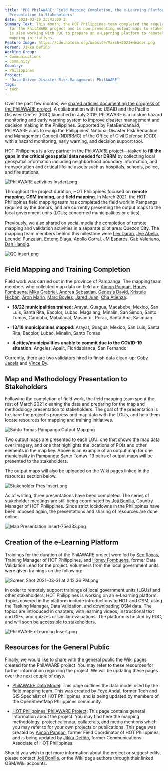 ```yaml
---
title: 'PDC PhilAWARE: Field Mapping Completion, the e-Learning Platform, and Map
  Presentation to Stakeholders'
date: 2021-03-30 23:43:00 Z
Summary Text: This month, the HOT Philippines team completed the required field work
  for the PhilAWARE project and is now presenting output maps to stakeholders. HOT
  is also working with PDC to prepare an e-Learning platform to remotely support stakeholder
  mapping initiatives.
Feature Image: https://cdn.hotosm.org/website/March+2021+Header.png
Person: Jikka Defiño
Working Group:
- Communications
- Community
Country:
- Philippines
Project:
- 'Data-Driven Disaster Risk Management: PhilAWARE'
tags:
- tech
---
```


Over the past few months, we [shared articles documenting the progress of the PhilAWARE project](https://www.hotosm.org/projects/data-driven-disaster-risk-management-philaware/). A collaboration with the USAID and the Pacific Disaster Center (PDC) launched in July 2019, PhilAWARE is a custom hazard monitoring and early warning system to improve disaster management and decision making in the Philippines.  Supported by PetaBencana.id, PhilAWARE aims to equip the Philippines’ National Disaster Risk Reduction and Management Council (NDRRMC) of the Office of Civil Defense (OCD) with a hazard monitoring, early warning, and decision support tool.

HOT Philippines is a key partner in the PhilAWARE project—tasked to **fill the gaps in the critical geospatial data needed for DRRM** by collecting local geospatial information including neighborhood boundary information, and transportation and critical lifeline assets such as hospitals, schools, police, and fire stations.

![PhilAWARE activities Insdert.png](https://cdn.hotosm.org/website/PhilAWARE+activities+Insdert.png)

Throughout the project duration, HOT Philippines focused on **remote mapping**, **OSM training**, and **field mapping**. In March 2021, the HOT Philippines field mapping team has completed the field work in Pampanga required by the donors, and are currently presenting the output maps to the local government units (LGUs; concerned municipalities or cities).

Previously, we also shared on social media the completion of remote mapping and validation activities in a separate pilot area: Quezon City. The mapping team members behind this milestone were [Lev Daran](https://www.openstreetmap.org/user/levdaran), [Jye Abella](https://www.openstreetmap.org/user/jyeabella), [Leendel Punzalan](https://www.openstreetmap.org/user/Leendel), [Enteng Siaga](https://www.openstreetmap.org/user/Enteng%20Siaga), [Apollo Corral](https://www.openstreetmap.org/user/aacorral), [JM Espares](https://www.openstreetmap.org/user/jmres),  [Gab Valeriano](https://www.openstreetmap.org/user/gavaleriano), [Dan Handig](https://www.openstreetmap.org/user/dnchrstn).

 ![QC insert.png](https://cdn.hotosm.org/website/QC+insert.png)

## Field Mapping and Training Completion

Field work was carried out in the province of Pampanga. The mapping team members who collected map data on field are [Aimon Pangan](https://www.openstreetmap.org/user/mipangan), [Honey Fombuena](https://www.openstreetmap.org/user/Honey%20Fombuena), [Mike Grabriel](https://www.openstreetmap.org/user/mdgabriel), [Andrea Sebastian](https://www.openstreetmap.org/user/andreaverissa), [Genesis David](https://www.openstreetmap.org/user/GenDavid), [Kristele Hicban](https://www.openstreetmap.org/user/KristeleH), [Aron Marin](https://www.openstreetmap.org/user/ADMarin12), [Marc Boyles](https://www.openstreetmap.org/user/Marc0199), [Jared Juan](https://www.openstreetmap.org/user/Jerald1992), [Cha Atienza](https://www.openstreetmap.org/user/Sehasha).

* **18/22 municipalities trained:** Arayat, Guagua, Macabebe, Mexico, San Luis, Santa Rita, Bacolor, Lubao, Magalang, Minalin, San Simon, Santo Tomas, Candaba, Mabalacat, Masantol, Porac, Santa Ana, Sasmuan

* **13/18 municipalities mapped:** Arayat, Guagua, Mexico, San Luis, Santa Rita, Bacolor, Lubao, Minalin, Santo Tomas

* **4 cities/municipalities unable to commit due to the COVID-19 situation:** Angeles, Apalit, Floridablanca, San Fernando

Currently, there are two validators hired to finish data clean-up: [Coby Jacela](https://www.openstreetmap.org/user/CobyJacela) and [Vince Dy](https://www.openstreetmap.org/user/dmdy).

## Map and Methodology Presentation to Stakeholders

Following the completion of field work, the field mapping team spent the rest of March 2021 cleaning the data and preparing for the map and methodology presentation to stakeholders. The goal of the presentation is to share the project's progress and map data with the LGUs, and help them locate resources for mapping and training initiatives.

![Santo Tomas Pampanga Output Map.png](https://cdn.hotosm.org/website/Santo+Tomas+Pampanga+Output+Map.png)

Two output maps are presented to each LGU: one that shows the map data over imagery, and one that highlights the locations of POIs and other elements in the map key. Above is an example of an output map for one municipality in Pampanga: Santo Tomas. 13 pairs of output maps will be presented to the stakeholders.

The output maps will also be uploaded on the Wiki pages linked in the resources section below.

![Stakeholder Pres Insert.png](https://cdn.hotosm.org/website/Stakeholder+Pres+Insert.png)

As of writing, three presentations have been completed. The series of stakeholder meetings are still being coordinated by [Joji Bonilla](https://www.openstreetmap.org/user/bisaykid), Country Manager of HOT Philippines. Since strict lockdowns in the Philippines have been imposed again, the presentations and sharing of resources are done online.

![Map Presentation Insert-75e333.png](https://cdn.hotosm.org/website/Map+Presentation+Insert-75e333.png)

## Creation of the e-Learning Platform

Trainings for the duration of the PhilAWARE project were led by [Sen Roxas](https://www.openstreetmap.org/user/senmroxas), Training Manager of HOT Philippines, and [Honey Fombuena](https://www.openstreetmap.org/user/Honey%20Fombuena), former Data Validation Lead for the project. Volunteers from the local government units were given trainings on the following:

![Screen Shot 2021-03-31 at 2.12.36 PM.png](https://cdn.hotosm.org/website/Screen+Shot+2021-03-31+at+2.12.36+PM.png)

In order to remotely support trainings of local government units (LGUs) and other stakeholders, HOT Philippines is working on an e-Learning platform. Topics covered in the platform include introductions to HOT and OSM, using the Tasking Manager, Data Validation, and downloading OSM data. The topics are introduced in chapters, with learning videos, instructional text and GIFs, and quizzes or similar evaluations. The platform is hosted by PDC, and will soon be accessible to stakeholders.

![PhilAWARE eLearning Insert.png](https://cdn.hotosm.org/website/PhilAWARE+eLearning+Insert.png)

## Resources for the General Public

Finally, we would like to share with the general public the Wiki pages created for the PhilAWARE project. You may refer to these resources for further information regarding the project. We will be updating these pages over the next couple of days.

* [PhilAWARE Data Model](https://wiki.openstreetmap.org/wiki/PhilAWARE_Data_Model): This page outlines the data model used by the field mapping team. This was created by [Feye Andal](https://www.openstreetmap.org/user/feyeandal), former Tech and GIS Specialist of HOT Philippines, and is being updated by members of the OpenStreetMap Philippines community.

* [HOT Philippines' PhilAWARE Project](https://wiki.openstreetmap.org/wiki/HOT-Philippines%27_PhilAWARE_Project): This page contains general information about the project. You may find here the mapping methodology, project calendar, collaterals, and media mentions which you may refer to for your own projects or publications. This page was created by [Aimon Pangan](https://www.openstreetmap.org/user/mipangan), former Field Coordinator of HOT Philippines, and is being updated by [Jikka Defiño](https://wiki.openstreetmap.org/wiki/User:Jikka), former Communications Associate of HOT Philippines.

Should you wish to get more information about the project or suggest edits, please contact [Joji Bonilla](https://www.openstreetmap.org/user/bisaykid), or the Wiki page authors through their linked OSM/Wiki accounts.